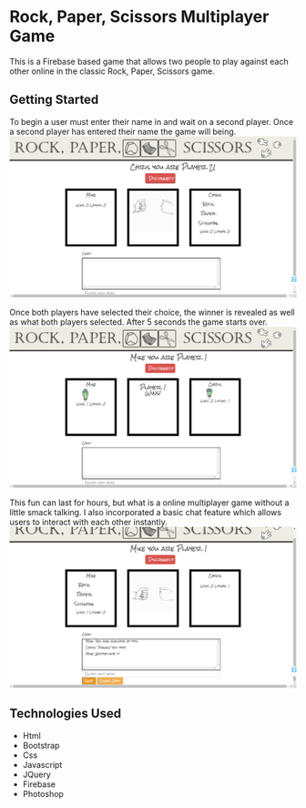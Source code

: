 # Rock, Paper, Scissors Multiplayer Game

This is a Firebase based game that allows two people to play against each other online in the classic Rock, Paper, Scissors game.

## Getting Started
To begin a user must enter their name in and wait on a second player. Once a second player has entered their name the game will being.  
![Shot1](readmeimages/shot1.png)

Once both players have selected their choice, the winner is revealed as well as what both players selected.  After 5 seconds the game starts over.
![Shot2](readmeimages/shot2.png)

This fun can last for hours, but what is a online multiplayer game without a little smack talking. I also incorporated a basic chat feature which allows users to interact with each other instantly.
![Shot3](readmeimages/shot3.png)

## Technologies Used
* Html
* Bootstrap
* Css
* Javascript
* JQuery
* Firebase
* Photoshop
